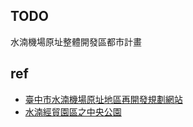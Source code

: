 ## TODO

水湳機場原址整體開發區都市計畫


## ref

* [臺中市水湳機場原址地區再開發規劃網站](http://tarp.longi.tw/)
* [水湳經貿園區之中央公園](http://www.maa.com.tw/10037/1-2.asp)
